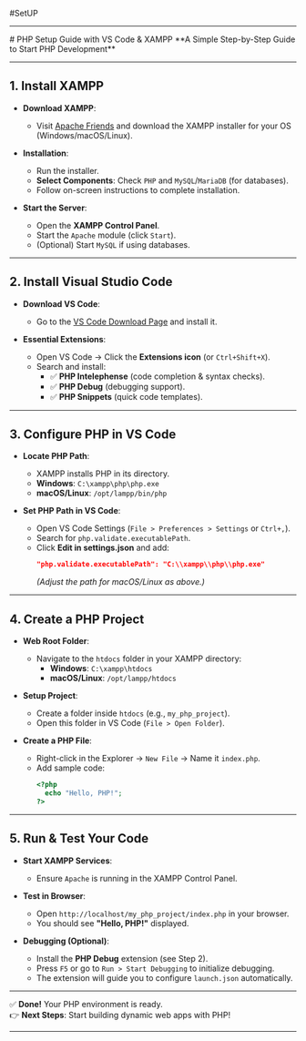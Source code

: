 #SetUP
<hr>
# PHP Setup Guide with VS Code & XAMPP  
**A Simple Step-by-Step Guide to Start PHP Development**  

---

## 1. Install XAMPP  
- **Download XAMPP**:  
  - Visit [Apache Friends](https://www.apachefriends.org/) and download the XAMPP installer for your OS (Windows/macOS/Linux).  

- **Installation**:  
  - Run the installer.  
  - **Select Components**: Check `PHP` and `MySQL`/`MariaDB` (for databases).  
  - Follow on-screen instructions to complete installation.  

- **Start the Server**:  
  - Open the **XAMPP Control Panel**.  
  - Start the `Apache` module (click `Start`).  
  - (Optional) Start `MySQL` if using databases.  

---

## 2. Install Visual Studio Code  
- **Download VS Code**:  
  - Go to the [VS Code Download Page](https://code.visualstudio.com/) and install it.  

- **Essential Extensions**:  
  - Open VS Code → Click the **Extensions icon** (or `Ctrl+Shift+X`).  
  - Search and install:  
    - ✅ **PHP Intelephense** (code completion & syntax checks).  
    - ✅ **PHP Debug** (debugging support).  
    - ✅ **PHP Snippets** (quick code templates).  

---

## 3. Configure PHP in VS Code  
- **Locate PHP Path**:  
  - XAMPP installs PHP in its directory.  
  - **Windows**: `C:\xampp\php\php.exe`  
  - **macOS/Linux**: `/opt/lampp/bin/php`  

- **Set PHP Path in VS Code**:  
  - Open VS Code Settings (`File > Preferences > Settings` or `Ctrl+,`).  
  - Search for `php.validate.executablePath`.  
  - Click **Edit in settings.json** and add:  
    ```json
    "php.validate.executablePath": "C:\\xampp\\php\\php.exe"
    ```  
    *(Adjust the path for macOS/Linux as above.)*

---

## 4. Create a PHP Project  
- **Web Root Folder**:  
  - Navigate to the `htdocs` folder in your XAMPP directory:  
    - **Windows**: `C:\xampp\htdocs`  
    - **macOS/Linux**: `/opt/lampp/htdocs`  

- **Setup Project**:  
  - Create a folder inside `htdocs` (e.g., `my_php_project`).  
  - Open this folder in VS Code (`File > Open Folder`).  

- **Create a PHP File**:  
  - Right-click in the Explorer → `New File` → Name it `index.php`.  
  - Add sample code:  
    ```php
    <?php
      echo "Hello, PHP!";
    ?>
    ```  

---

## 5. Run & Test Your Code  
- **Start XAMPP Services**:  
  - Ensure `Apache` is running in the XAMPP Control Panel.  

- **Test in Browser**:  
  - Open `http://localhost/my_php_project/index.php` in your browser.  
  - You should see **"Hello, PHP!"** displayed.  

- **Debugging (Optional)**:  
  - Install the **PHP Debug** extension (see Step 2).  
  - Press `F5` or go to `Run > Start Debugging` to initialize debugging.  
  - The extension will guide you to configure `launch.json` automatically.  

---

✅ **Done!** Your PHP environment is ready.  
👉 **Next Steps**: Start building dynamic web apps with PHP!  
<hr>
